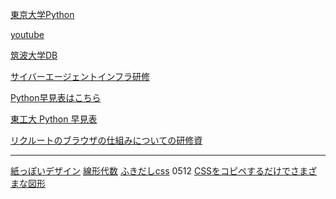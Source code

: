 
[東京大学Python](https://utokyo-ipp.github.io/3/3-3.html)

[youtube](https://www.youtube.com/@TECHWORLD111)

[筑波大学DB](https://www.youtube.com/playlist?list=PLlNAOVqfWaDm1QGbgDAyRapGiOkWtrh1-)

[サイバーエージェントインフラ研修](https://speakerdeck.com/kurochan/ca20xin-zu-yan-xiu-inhurabian)

[Python早見表はこちら](https://chokkan.github.io/python/01calc.html)

[東工大 Python 早見表](https://chokkan.github.io/python/01calc.html)

[リクルートのブラウザの仕組みについての研修資](https://speakerdeck.com/recruitengineers/browser-b45d3a59-af2b-449c-992e-fd7563745f80?slide=51)


***


[紙っぽいデザイン](https://note.com/akane_desu/n/n80f7e56eb346)
[線形代数](https://togetter.com/li/2352934)
[ふきだしcss](https://ics.media/entry/240425/)
0512
[CSSをコピペするだけでさまざまな図形](https://coliss.com/articles/build-websites/operation/css/css-shape.html)
[]()
[]()
[]()

